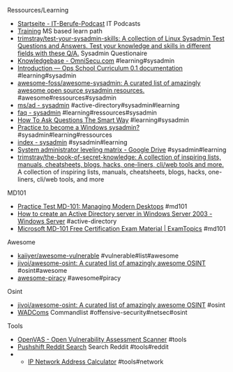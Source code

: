 





Ressources/Learning
- [Startseite - IT-Berufe-Podcast](https://it-berufe-podcast.de/) IT Podcasts
- [Training](https://learn.microsoft.com/en-us/training/) MS based learn path
- [trimstray/test-your-sysadmin-skills: A collection of Linux Sysadmin Test Questions and Answers. Test your knowledge and skills in different fields  with these Q/A.](https://github.com/trimstray/test-your-sysadmin-skills) Sysadmin Questionaire
- [Knowledgebase - OmniSecu.com](https://www.omnisecu.com/knowledge.php) #learning#sysadmin
- [Introduction — Ops School Curriculum 0.1 documentation](https://www.opsschool.org/introduction.html) #learning#sysadmin
- [awesome-foss/awesome-sysadmin: A curated list of amazingly awesome open source sysadmin resources.](https://github.com/awesome-foss/awesome-sysadmin) #awesome#ressources#sysadmin
- [ms/ad - sysadmin](https://www.reddit.com/r/sysadmin/wiki/ms/ad/) #active-directory#sysadmin#learning
- [faq - sysadmin](https://www.reddit.com/r/sysadmin/wiki/faq/) #learning#ressources#sysadmin
- [How To Ask Questions The Smart Way](http://catb.org/~esr/faqs/smart-questions.html) #learning#sysadmin
- [Practice to become a Windows sysadmin?](https://www.reddit.com/r/sysadmin/comments/3z7qd9/practice_to_become_a_windows_sysadmin/) #sysadmin#learning#ressources
- [index - sysadmin](https://www.reddit.com/r/sysadmin/wiki/index/) #sysadmin#learning
- [System administrator leveling matrix - Google Drive](https://docs.google.com/spreadsheets/d/1FBr20VIOePQH2aAH2a_6irvdB1NOTHZaD8U5e2MOMiw/pub?output=html) #sysadmin#learning
- [trimstray/the-book-of-secret-knowledge: A collection of inspiring lists, manuals, cheatsheets, blogs, hacks, one-liners, cli/web tools and more.](https://github.com/trimstray/the-book-of-secret-knowledge) A collection of inspiring lists, manuals, cheatsheets, blogs, hacks, one-liners, cli/web tools, and more


MD101
- [Practice Test MD-101: Managing Modern Desktops](https://forms.office.com/Pages/ResponsePage.aspx?id=DQSIkWdsW0yxEjajBLZtrQAAAAAAAAAAAAN__hmB6OFUMkg2WjJKR0k3UTZZNTY0WVhESjc4VFhGTS4u) #md101
- [How to create an Active Directory server in Windows Server 2003 - Windows Server](https://learn.microsoft.com/en-us/troubleshoot/windows-server/identity/create-an-active-directory-server) #active-directory
- [Microsoft MD-101 Free Certification Exam Material | ExamTopics](https://www.examtopics.com/exams/microsoft/md-101/) #md101


Awesome
- [kaiiyer/awesome-vulnerable](https://github.com/kaiiyer/awesome-vulnerable) #vulnerable#list#awesome
- [jivoi/awesome-osint: A curated list of amazingly awesome OSINT](https://github.com/jivoi/awesome-osint) #osint#awesome
- [awesome-piracy](https://github.com/Igglybuff/awesome-piracy/blob/master/readme.md) #awesome#piracy

Osint
- [jivoi/awesome-osint: A curated list of amazingly awesome OSINT](https://github.com/jivoi/awesome-osint) #osint
- [WADComs](https://wadcoms.github.io/#) Commandlist #offensive-security#netsec#osint


Tools
- [OpenVAS - Open Vulnerability Assessment Scanner](https://www.openvas.org/) #tools
- [Pushshift Reddit Search](https://redditsearch.io/) Search Reddit #tools#reddit
- - [IP Network Address Calculator](https://codebox.net/pages/ip-network-address-calculator) #tools#network

